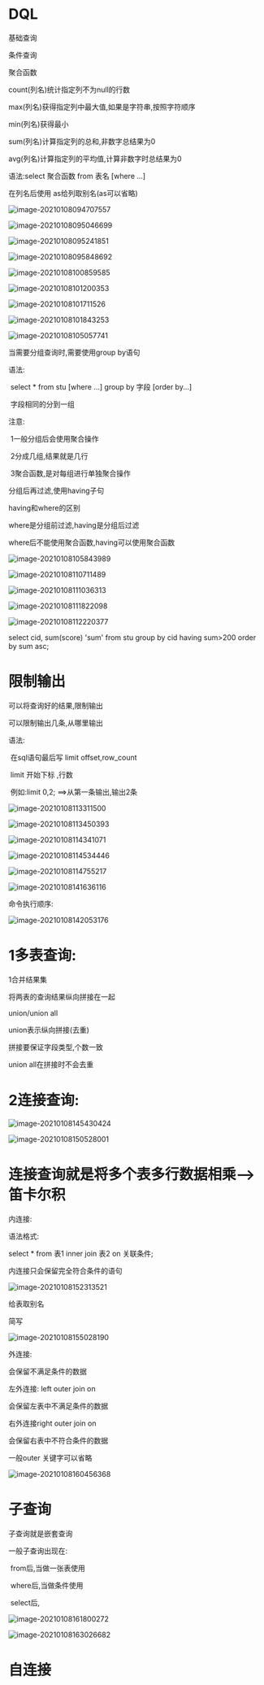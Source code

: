# DQL

基础查询

条件查询

聚合函数

count(列名)统计指定列不为null的行数

max(列名)获得指定列中最大值,如果是字符串,按照字符顺序

min(列名)获得最小

sum(列名)计算指定列的总和,非数字总结果为0

avg(列名)计算指定列的平均值,计算非数字时总结果为0

语法:select  聚合函数  from 表名  [where ...]

在列名后使用 as给列取别名(as可以省略)

![image-20210108094707557](https://i.loli.net/2021/01/08/CiTbS8cslxrA4Oh.png)

![image-20210108095046699](https://i.loli.net/2021/01/08/qov6bu3I9LJgQVt.png)

![image-20210108095241851](https://i.loli.net/2021/01/08/MHr9Bo8mve4FwPy.png)

![image-20210108095848692](https://i.loli.net/2021/01/08/EjqFPmbNdaiytnB.png)

![image-20210108100859585](https://i.loli.net/2021/01/08/eC2gGVPyhvaNZ1L.png)

![image-20210108101200353](https://i.loli.net/2021/01/08/vTpVCR69WgYJbsZ.png)

![image-20210108101711526](https://i.loli.net/2021/01/08/gwEPBeaZpDiRfs6.png)

![image-20210108101843253](https://i.loli.net/2021/01/08/ZP9TIGMpCbcNsKr.png)

![image-20210108105057741](https://i.loli.net/2021/01/08/QjYyhSmXudrRo7I.png)

当需要分组查询时,需要使用group by语句

语法:

​		select * from stu [where ...] group by 字段 [order by...]

​		字段相同的分到一组

注意:

​		1一般分组后会使用聚合操作

​		2分成几组,结果就是几行

​		3聚合函数,是对每组进行单独聚合操作

分组后再过滤,使用having子句

having和where的区别

where是分组前过滤,having是分组后过滤

where后不能使用聚合函数,having可以使用聚合函数



![image-20210108105843989](https://i.loli.net/2021/01/08/DdmAJaVltvxQ59n.png)

![image-20210108110711489](https://i.loli.net/2021/01/08/T4P2GcVIetC7qfj.png)

![image-20210108111036313](https://i.loli.net/2021/01/08/xCaElIVOem2kdcJ.png)

![image-20210108111822098](https://i.loli.net/2021/01/08/ywskDMcEgQ4LmnB.png)

![image-20210108112220377](https://i.loli.net/2021/01/08/u8ZfEtPzLkSCY9g.png)

select cid, sum(score)  'sum'  from  stu  group  by  cid  having  sum>200 order by sum asc;

# 限制输出

可以将查询好的结果,限制输出

可以限制输出几条,从哪里输出

语法:

​	在sql语句最后写 limit  offset,row_count

​	limit 开始下标 ,行数

​	例如:limit 0,2;  ==>从第一条输出,输出2条

![image-20210108113311500](https://i.loli.net/2021/01/08/1EVanhkfvgOtSRL.png)

![image-20210108113450393](https://i.loli.net/2021/01/08/dF8wlTME9zZ5qir.png)

![image-20210108114341071](https://i.loli.net/2021/01/08/mEnq7ZaQvzPWril.png)

![image-20210108114534446](https://i.loli.net/2021/01/08/SmYnfVLUW84t3oF.png)

![image-20210108114755217](C:%5CUsers%5CAdministrator%5CAppData%5CRoaming%5CTypora%5Ctypora-user-images%5Cimage-20210108114755217.png)

![image-20210108141636116](https://i.loli.net/2021/01/08/E8Nos2zUMiWARL4.png)

命令执行顺序:

![image-20210108142053176](C:%5CUsers%5CAdministrator%5CAppData%5CRoaming%5CTypora%5Ctypora-user-images%5Cimage-20210108142053176.png)

# 1多表查询:

1合并结果集

将两表的查询结果纵向拼接在一起 

union/union all

union表示纵向拼接(去重)

拼接要保证字段类型,个数一致

union all在拼接时不会去重

# 2连接查询:

![image-20210108145430424](https://i.loli.net/2021/01/08/3PxEufy9lKFd7cS.png)

<img src="C:%5CUsers%5CAdministrator%5CAppData%5CRoaming%5CTypora%5Ctypora-user-images%5Cimage-20210108150528001.png" alt="image-20210108150528001"  />

# 连接查询就是将多个表多行数据相乘-->笛卡尔积

内连接:

语法格式:

select  *  from 表1 inner join  表2 on 关联条件;

内连接只会保留完全符合条件的语句

![image-20210108152313521](C:%5CUsers%5CAdministrator%5CAppData%5CRoaming%5CTypora%5Ctypora-user-images%5Cimage-20210108152313521.png)

给表取别名

简写

![image-20210108155028190](C:%5CUsers%5CAdministrator%5CAppData%5CRoaming%5CTypora%5Ctypora-user-images%5Cimage-20210108155028190.png)

外连接:

会保留不满足条件的数据

左外连接: left outer join on

会保留左表中不满足条件的数据

右外连接right outer join on

会保留右表中不符合条件的数据

一般outer 关键字可以省略

![image-20210108160456368](C:%5CUsers%5CAdministrator%5CAppData%5CRoaming%5CTypora%5Ctypora-user-images%5Cimage-20210108160456368.png)

# 子查询

子查询就是嵌套查询

一般子查询出现在:

​		from后,当做一张表使用

​		where后,当做条件使用

​		select后,

![image-20210108161800272](C:%5CUsers%5CAdministrator%5CAppData%5CRoaming%5CTypora%5Ctypora-user-images%5Cimage-20210108161800272.png)

![image-20210108163026682](C:%5CUsers%5CAdministrator%5CAppData%5CRoaming%5CTypora%5Ctypora-user-images%5Cimage-20210108163026682.png)

# 自连接

